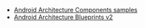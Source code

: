 - [Android Architecture Components samples](https://github.com/android/architecture-components-samples)
- [Android Architecture Blueprints v2](https://github.com/android/architecture-samples)